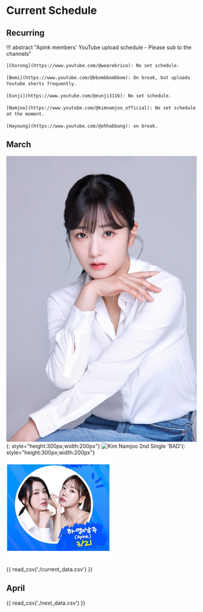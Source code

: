 # Current Schedule

## Recurring

!!! abstract "Apink members' YouTube upload schedule - Please sub to the channels"

    [Chorong](https://www.youtube.com/@wearebrico): No set schedule.

    [Bomi](https://www.youtube.com/@bbombbombbom): On break, but uploads Youtube shorts frequently.

    [Eunji](https://www.youtube.com/@eunji3116): No set schedule.

    [Namjoo](https://www.youtube.com/@kimnamjoo_official): No set schedule at the moment.

    [Hayoung](https://www.youtube.com/@ohhabbang): on break.

## March

![Bomi plays Secretary Na in Queen of Tears](../assets/images/event_images/Bomi_profile.jpg){: style="height:300px;width:200px"}
![Kim Namjoo 2nd Single 'BAD'](../assets/images/event_images/Namjoo_BAD.jpeg){: style="height:300px;width:200px"}
![Namjoo and Hayoung on Mobidic's Youtube Channel](../assets/images/event_images/Namjoo_Hayoung.png)

{{ read_csv('./current_data.csv') }}

## April

{{ read_csv('./next_data.csv') }}
